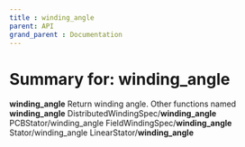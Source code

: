 ```yaml
---
title : winding_angle
parent: API
grand_parent : Documentation
---
```

# Summary for: **winding_angle**

**winding_angle** Return winding angle.
Other functions named **winding_angle**
DistributedWindingSpec/**winding_angle**    PCBStator/winding_angle
FieldWindingSpec/**winding_angle**          Stator/winding_angle
LinearStator/**winding_angle**

